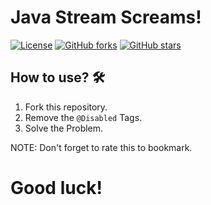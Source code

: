 #  Java Stream Screams!

[//]: # (![Visitors]&#40;https://komarev.com/ghpvc/?username=ahrwn&label=Visitors&color=blue&style=plastic&#41;)
[![License](https://img.shields.io/badge/License-Apache%202.0-blue.svg)](https://opensource.org/licenses/Apache-2.0)
[![GitHub forks](https://img.shields.io/github/forks/saurav-sanyal/Streams-API-Practices?logo=github)](https://github.com/saurav-sanyal/Streams-API-Practices)
[![GitHub stars](https://img.shields.io/github/stars/saurav-sanyal/Streams-API-Practices?logo=github)](https://github.com/saurav-sanyal/Streams-API-Practices)

## How to use? 🛠️

1. Fork this repository.
2. Remove the `@Disabled` Tags.
3. Solve the Problem.

NOTE: Don't forget to rate this to bookmark.

# Good luck!
